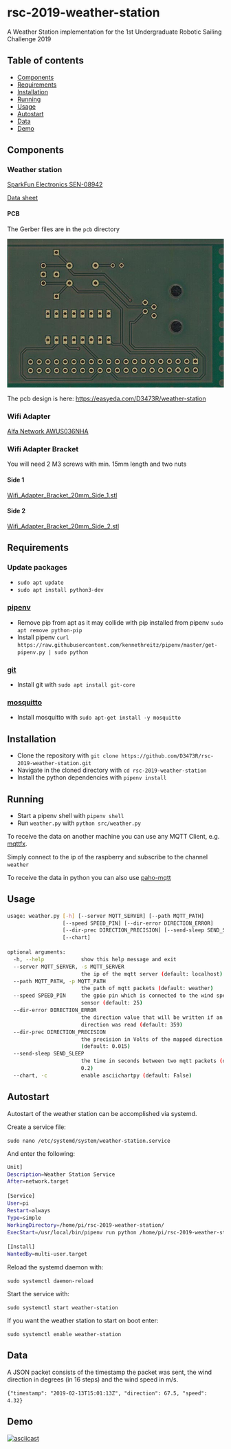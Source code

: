 # rsc-2019-weather-station

A Weather Station implementation for the 1st Undergraduate Robotic Sailing Challenge 2019

## Table of contents

* [Components](#components)
* [Requirements](#requirements)
* [Installation](#installation)
* [Running](#running)
* [Usage](#usage)
* [Autostart](#autostart)
* [Data](#data)
* [Demo](#demo)

## Components

### Weather station

[SparkFun Electronics SEN-08942](https://www.digikey.de/product-detail/de/sparkfun-electronics/SEN-08942/1568-1555-ND/5684383)

[Data sheet](https://www.sparkfun.com/datasheets/Sensors/Weather/Weather%20Sensor%20Assembly..pdf)

#### PCB

The Gerber files are in the `pcb` directory

![](images/BDE5caf50234bdf2_04.jpg)

The pcb design is here: https://easyeda.com/D3473R/weather-station

### Wifi Adapter

[Alfa Network AWUS036NHA](https://www.amazon.de/dp/B01D064VMS/ref=cm_sw_r_cp_apa_i_2wD4Bb07P9566)

### Wifi Adapter Bracket

You will need 2 M3 screws with min. 15mm length and two nuts

#### Side 1

[Wifi_Adapter_Bracket_20mm_Side_1.stl](wifi-adapter-bracket/Wifi_Adapter_Bracket_20mm_Side_1.stl)

#### Side 2

[Wifi_Adapter_Bracket_20mm_Side_2.stl](wifi-adapter-bracket/Wifi_Adapter_Bracket_20mm_Side_2.stl)

## Requirements

### Update packages
* `sudo apt update`
* `sudo apt install python3-dev`

### [pipenv](https://github.com/pypa/pipenv)

* Remove pip from apt as it may collide with pip installed from pipenv `sudo apt remove python-pip`
* Install pipenv `curl https://raw.githubusercontent.com/kennethreitz/pipenv/master/get-pipenv.py | sudo python`

### [git](https://git-scm.com/)
* Install git with `sudo apt install git-core`

### [mosquitto](https://mosquitto.org/)

* Install mosquitto with `sudo apt-get install -y mosquitto`

## Installation

* Clone the repository with `git clone https://github.com/D3473R/rsc-2019-weather-station.git`
* Navigate in the cloned directory with `cd rsc-2019-weather-station`
* Install the python dependencies with `pipenv install`

## Running

* Start a pipenv shell with `pipenv shell`
* Run `weather.py` with `python src/weather.py`

To receive the data on another machine you can use any MQTT Client, e.g. [mqttfx](https://mqttfx.jensd.de/).

Simply connect to the ip of the raspberry and subscribe to the channel `weather`

To receive the data in python you can also use [paho-mqtt](https://pypi.org/project/paho-mqtt/)

## Usage

```sh
usage: weather.py [-h] [--server MQTT_SERVER] [--path MQTT_PATH]
                  [--speed SPEED_PIN] [--dir-error DIRECTION_ERROR]
                  [--dir-prec DIRECTION_PRECISION] [--send-sleep SEND_SLEEP]
                  [--chart]

optional arguments:
  -h, --help            show this help message and exit
  --server MQTT_SERVER, -s MQTT_SERVER
                        the ip of the mqtt server (default: localhost)
  --path MQTT_PATH, -p MQTT_PATH
                        the path of mqtt packets (default: weather)
  --speed SPEED_PIN     the gpio pin which is connected to the wind speed
                        sensor (default: 25)
  --dir-error DIRECTION_ERROR
                        the direction value that will be written if an invalid
                        direction was read (default: 359)
  --dir-prec DIRECTION_PRECISION
                        the precision in Volts of the mapped direction values
                        (default: 0.015)
  --send-sleep SEND_SLEEP
                        the time in seconds between two mqtt packets (default:
                        0.2)
  --chart, -c           enable asciichartpy (default: False)
```

## Autostart

Autostart of the weather station can be accomplished via systemd.

Create a service file:

`sudo nano /etc/systemd/system/weather-station.service`

And enter the following:

```sh
Unit]
Description=Weather Station Service
After=network.target

[Service]
User=pi
Restart=always
Type=simple
WorkingDirectory=/home/pi/rsc-2019-weather-station/
ExecStart=/usr/local/bin/pipenv run python /home/pi/rsc-2019-weather-station/src/weather.py

[Install]
WantedBy=multi-user.target
```

Reload the systemd daemon with:

`sudo systemctl daemon-reload`

Start the service with:

`sudo systemctl start weather-station`

If you want the weather station to start on boot enter:

`sudo systemctl enable weather-station`

## Data

A JSON packet consists of the timestamp the packet was sent, the wind direction in degrees (in 16 steps) and the wind speed in m/s.

`{"timestamp": "2019-02-13T15:01:13Z", "direction": 67.5, "speed": 4.32}`

## Demo

[![asciicast](https://asciinema.org/a/227526.svg)](https://asciinema.org/a/227526)
